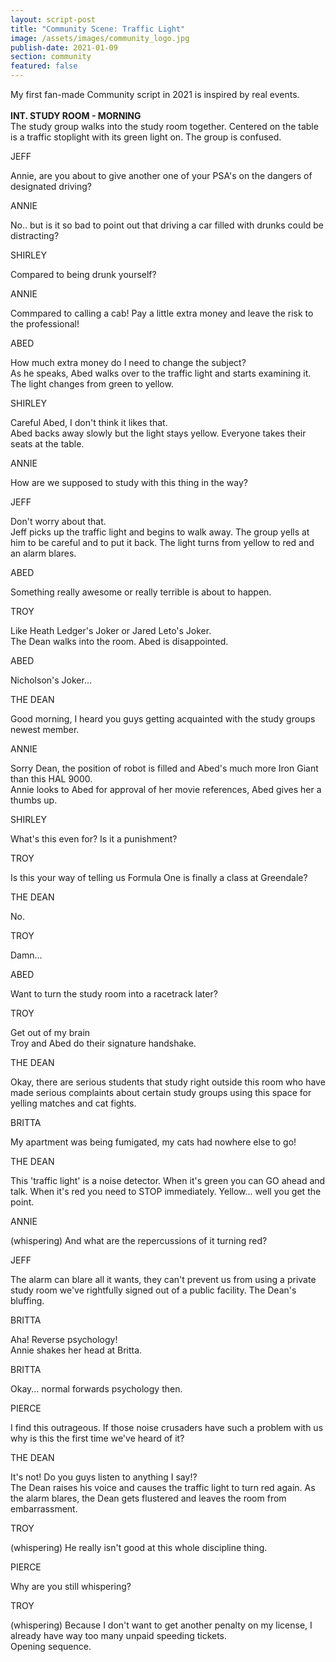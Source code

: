 ```yaml
---
layout: script-post
title: "Community Scene: Traffic Light"
image: /assets/images/community_logo.jpg
publish-date: 2021-01-09
section: community
featured: false
---
```


<div class = "lead-in"> My first fan-made Community script in 2021 is inspired by real events.</div>

<br>

<div class = "action"><strong>INT. STUDY ROOM - MORNING</strong></div>
<div class = "action">The study group walks into the study room together. Centered on the table is a traffic stoplight with its green light on. The group is confused.</div>
<p class = "character"> JEFF </p>
Annie, are you about to give another one of your PSA's on the dangers of designated driving?
<p class = "character"> ANNIE </p>
No.. but is it so bad to point out that driving a car filled with drunks could be distracting?
<p class = "character"> SHIRLEY </p>
Compared to being drunk yourself?
<p class = "character"> ANNIE </p>
Commpared to calling a cab! Pay a little extra money and leave the risk to the professional!
<p class = "character"> ABED </p>
How much extra money do I need to change the subject?
<div class = "action"> As he speaks, Abed walks over to the traffic light and starts examining it. The light changes from green to yellow.</div>
<p class = "character"> SHIRLEY </p>
Careful Abed, I don't think it likes that.
<div class = "action">Abed backs away slowly but the light stays yellow. Everyone takes their seats at the table.</div>
<p class = "character"> ANNIE </p>
How are we supposed to study with this thing in the way?
<p class = "character">  JEFF </p>
Don't worry about that.
<div class = "action"> Jeff picks up the traffic light and begins to walk away. The group yells at him to be careful and to put it back. The light turns from yellow to red and an alarm blares.</div>
<p class = "character">  ABED </p>
Something really awesome or really terrible is about to happen.
<p class = "character">  TROY </p>
Like Heath Ledger's Joker or Jared Leto's Joker.
<div class = "action"> The Dean walks into the room. Abed is disappointed.</div>
<p class = "character"> ABED  </p>
Nicholson's Joker...
<p class = "character"> THE DEAN  </p>
Good morning, I heard you guys getting acquainted with the study groups newest member.
<p class = "character">  ANNIE </p>
Sorry Dean, the position of robot is filled and Abed's much more Iron Giant than this HAL 9000.
<div class = "action">Annie looks to Abed for approval of her movie references, Abed gives her a thumbs up.</div>
<p class = "character"> SHIRLEY </p>
What's this even for? Is it a punishment?
<p class = "character"> TROY </p>
Is this your way of telling us Formula One is finally a class at Greendale?
<p class = "character"> THE DEAN  </p>
No.
<p class = "character">  TROY </p>
Damn...
<p class = "character"> ABED </p>
Want to turn the study room into a racetrack later?
<p class = "character"> TROY  </p>
Get out of my brain
<div class = "action">Troy and Abed do their signature handshake.</div>
<p class = "character"> THE DEAN </p>
Okay, there are serious students that study right outside this room who have made serious complaints about certain study groups using this space for yelling matches and cat fights.
<p class = "character"> BRITTA  </p>
My apartment was being fumigated, my cats had nowhere else to go!
<p class = "character"> THE DEAN  </p>
This 'traffic light' is a noise detector. When it's green you can GO ahead and talk. When it's red you need to STOP immediately. Yellow... well you get the point.
<p class = "character"> ANNIE  </p>
(whispering) And what are the repercussions of it turning red?
<p class = "character"> JEFF  </p>
The alarm can blare all it wants, they can't prevent us from using a private study room we've rightfully signed out of a public facility. The Dean's bluffing.
<p class = "character"> BRITTA  </p>
Aha! Reverse psychology!
<div class = "action">Annie shakes her head at Britta.</div>
<p class = "character"> BRITTA </p>
Okay... normal forwards psychology then.
<p class = "character"> PIERCE  </p>
I find this outrageous. If those noise crusaders have such a problem with us why is this the first time we've heard of it?
<p class = "character"> THE DEAN </p>
It's not! Do you guys listen to anything I say!?
<div class = "action">The Dean raises his voice and causes the traffic light to turn red again. As the alarm blares, the Dean gets flustered and leaves the room from embarrassment.</div>
<p class = "character"> TROY  </p>
(whispering) He really isn't good at this whole discipline thing.
<p class = "character"> PIERCE </p>
Why are you still whispering?
<p class = "character"> TROY </p>
(whispering) Because I don't want to get another penalty on my license, I already have way too many unpaid speeding tickets.
<div class = "action">Opening sequence.</div>